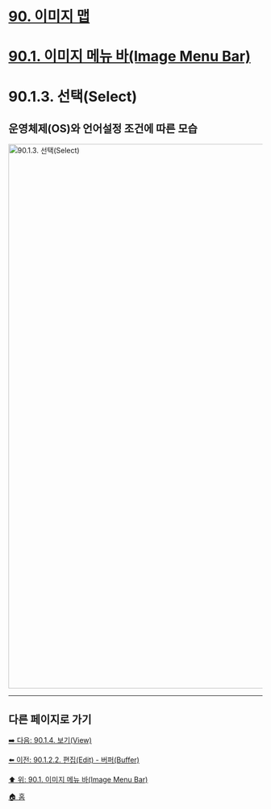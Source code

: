 # [90. 이미지 맵](./90-00-image-map.md)
# [90.1. 이미지 메뉴 바(Image Menu Bar)](./90-01-00-image-menu-bar.md)
# 90.1.3. 선택(Select)
## 운영체제(OS)와 언어설정 조건에 따른 모습
<img width="1080" alt="90.1.3. 선택(Select)" src="https://github.com/wonder13662/gimp/assets/15767104/752b4ef7-9216-4e89-968e-319c4994fff3">

***

## 다른 페이지로 가기

[➡️ 다음: 90.1.4. 보기(View)](./90-01-04-view.md)

[⬅️ 이전: 90.1.2.2. 편집(Edit) - 버퍼(Buffer)](./90-01-02-editx-02-buffer.md)

[⬆️ 위: 90.1. 이미지 메뉴 바(Image Menu Bar)](./90-01-00-image-menu-bar.md)

[🏠 홈](./00-home.md)
